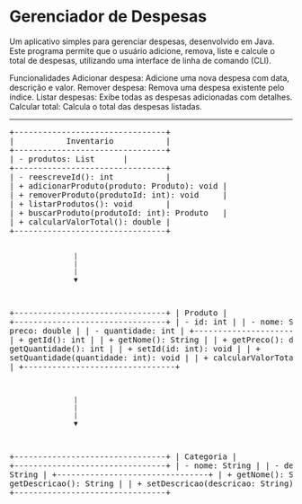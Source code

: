<h1>Gerenciador de Despesas</h1>

Um aplicativo simples para gerenciar despesas, desenvolvido em Java. Este programa permite que o usuário adicione, remova, liste e calcule o total de despesas, utilizando uma interface de linha de comando (CLI).

Funcionalidades
Adicionar despesa: Adicione uma nova despesa com data, descrição e valor.
Remover despesa: Remova uma despesa existente pelo índice.
Listar despesas: Exibe todas as despesas adicionadas com detalhes.
Calcular total: Calcula o total das despesas listadas.

<hr>
<pre>
+--------------------------------+
|           Inventario           |
+--------------------------------+
| - produtos: List<Produto>      |
+--------------------------------+
| - reescreveId(): int           |
| + adicionarProduto(produto: Produto): void |
| + removerProduto(produtoId: int): void     |
| + listarProdutos(): void       |
| + buscarProduto(produtoId: int): Produto   |
| + calcularValorTotal(): double |
+--------------------------------+

                    |
                    |
                    |
                    ▼

+--------------------------------+
|            Produto             |
+--------------------------------+
| - id: int                      |
| - nome: String                 |
| - preco: double                |
| - quantidade: int              |
+--------------------------------+
| + getId(): int                 |
| + getNome(): String            |
| + getPreco(): double           |
| + getQuantidade(): int         |
| + setId(id: int): void         |
| + setQuantidade(quantidade: int): void |
| + calcularValorTotal(): double |
+--------------------------------+

                    |
                    |
                    |
                    ▼

+--------------------------------+
|           Categoria            |
+--------------------------------+
| - nome: String                 |
| - descricao: String            |
+--------------------------------+
| + getNome(): String            |
| + getDescricao(): String       |
| + setDescricao(descricao: String): void |
+--------------------------------+

</pre>

